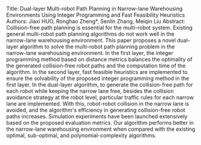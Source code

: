 Title: Dual-layer Multi-robot Path Planning in Narrow-lane Warehousing Environments Using Integer Programming and Fast Feasibility Heuristics
Authors: Jiaxi HUO, Ronghao Zheng*, Senlin Zhang, Meiqin Liu
Abstract: Collision-free path planning is essential for the multi-robot system. Existing general multi-robot path planning algorithms do not work well in the narrow-lane warehousing environment. 
    This paper proposes a novel dual-layer algorithm to solve the multi-robot path planning problem in the narrow-lane warehousing environment. 
    In the first layer, the integer programming method based on distance metrics balances the optimality of the generated collision-free robot paths and the computation time of the algorithm. 
    In the second layer, fast feasible heuristics are implemented to ensure the solvability of the proposed integer programming method in the first layer. 
    In the dual-layer algorithm, to generate the collision-free path for each robot while keeping the narrow lane free, besides the collision avoidance strategy at the robot level, particular traffic rules for each narrow lane are implemented. 
    With this, robot-robot collision in the narrow lane is avoided, and the algorithm's efficiency in generating collision-free robot paths increases. 
    Simulation experiments have been launched extensively based on the proposed evaluation metrics. 
    Our algorithm performs better in the narrow-lane warehousing environment when compared with the existing optimal, sub-optimal, and polynomial-complexity algorithms.    
